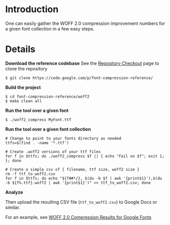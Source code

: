 # Introduction #

One can easily gather the WOFF 2.0 compression improvement numbers for a given font collection in a few easy steps.

# Details #

**Download the reference codebase**
See the [Repository Checkout](https://code.google.com/p/font-compression-reference/source/checkout) page to clone the repository
```
$ git clone https://code.google.com/p/font-compression-reference/ 
```

**Build the project**
```
$ cd font-compression-reference/woff2
$ make clean all
```

**Run the tool over a given font**
```
$ ./woff2_compress MyFont.ttf
```

**Run the tool over a given font collection**
```
# Change to point to your fonts directory as needed
ttfs=$(find . -name '*.ttf')

# Create .woff2 versions of your ttf files
for f in $ttfs; do ./woff2_compress $f || { echo "Fail on $f"; exit 1; }; done

# Create a simple csv of { filename, ttf size, woff2 size }
rm -f ttf_to_woff2.csv
for f in $ttfs; do echo "${f##*/}, $(du -b $f | awk '{print$1}'),$(du -b ${f%.ttf}.woff2 | awk '{print$1}')" >> ttf_to_woff2.csv; done
```

**Analyze**

Then upload the resulting CSV file (`ttf_to_woff2.csv`) to Google Docs or similar.

For an example, see [WOFF 2.0 Compression Results for Google Fonts](https://docs.google.com/a/google.com/spreadsheet/ccc?key=0AvcH1ZzSrGMGdGl6MGRhdVRzYjN3T1NZSTBLM0ZUMnc)